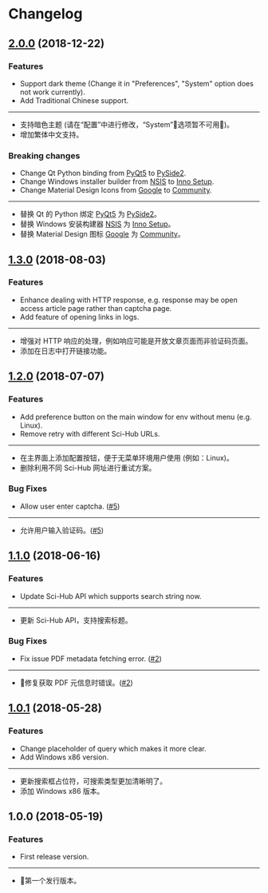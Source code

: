 # Changelog

## [2.0.0](https://github.com/leovan/SciHubEVA/compare/v1.3.0...v2.0.0) (2018-12-22)

### Features

- Support dark theme (Change it in "Preferences", "System" option does not work currently).
- Add Traditional Chinese support.

---

- 支持暗色主题 (请在“配置”中进行修改，“System”选项暂不可用)。
- 增加繁体中文支持。

### Breaking changes

- Change Qt Python binding from [PyQt5](https://www.riverbankcomputing.com/software/pyqt) to [PySide2](https://doc.qt.io/qtforpython).
- Change Windows installer builder from [NSIS](https://nsis.sourceforge.io) to [Inno Setup](http://www.jrsoftware.org/isinfo.php).
- Change Material Design Icons from [Google](https://github.com/google/material-design-icons) to [Community](https://github.com/templarian/MaterialDesign/).

---

- 替换 Qt 的 Python 绑定 [PyQt5](https://www.riverbankcomputing.com/software/pyqt) 为 [PySide2](https://doc.qt.io/qtforpython)。
- 替换 Windows 安装构建器 [NSIS](https://nsis.sourceforge.io) 为 [Inno Setup](http://www.jrsoftware.org/isinfo.php)。
- 替换 Material Design 图标 [Google](https://github.com/google/material-design-icons) 为 [Community](https://github.com/templarian/MaterialDesign/)。


## [1.3.0](https://github.com/leovan/SciHubEVA/compare/v1.2.0...v1.3.0) (2018-08-03)

### Features

- Enhance dealing with HTTP response, e.g. response may be open access article page rather than captcha page.
- Add feature of opening links in logs.

---

- 增强对 HTTP 响应的处理，例如响应可能是开放文章页面而非验证码页面。
- 添加在日志中打开链接功能。

## [1.2.0](https://github.com/leovan/SciHubEVA/compare/v1.1.0...v1.2.0) (2018-07-07)

### Features

- Add preference button on the main window for env without menu (e.g. Linux).
- Remove retry with different Sci-Hub URLs.

---

- 在主界面上添加配置按钮，便于无菜单环境用户使用 (例如：Linux)。
- 删除利用不同 Sci-Hub 网址进行重试方案。

### Bug Fixes

- Allow user enter captcha. ([#5](https://github.com/leovan/SciHubEVA/issues/5))

---

- 允许用户输入验证码。([#5](https://github.com/leovan/SciHubEVA/issues/5))

## [1.1.0](https://github.com/leovan/SciHubEVA/compare/v1.0.1...v1.1.0) (2018-06-16)

### Features

- Update Sci-Hub API which supports search string now.

---

- 更新 Sci-Hub API，支持搜索标题。

### Bug Fixes

- Fix issue PDF metadata fetching error. ([#2](https://github.com/leovan/SciHubEVA/issues/2))

---

- 修复获取 PDF 元信息时错误。([#2](https://github.com/leovan/SciHubEVA/issues/2))

## [1.0.1](https://github.com/leovan/SciHubEVA/compare/v1.0.0...v1.0.1) (2018-05-28)

### Features

- Change placeholder of query which makes it more clear.
- Add Windows x86 version.

---

- 更新搜索框占位符，可搜索类型更加清晰明了。
- 添加 Windows x86 版本。

## 1.0.0 (2018-05-19)

### Features

- First release version.

---

- 第一个发行版本。
